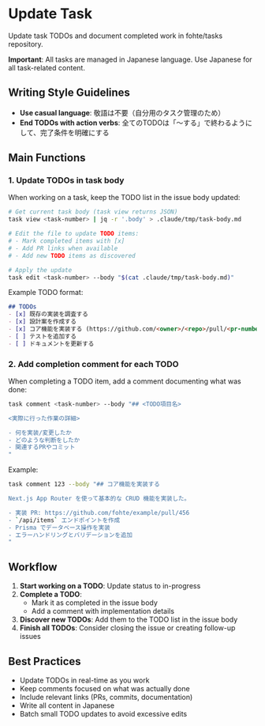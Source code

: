 # Update Task

Update task TODOs and document completed work in fohte/tasks repository.

**Important**: All tasks are managed in Japanese language. Use Japanese for all task-related content.

## Writing Style Guidelines

- **Use casual language**: 敬語は不要（自分用のタスク管理のため）
- **End TODOs with action verbs**: 全てのTODOは「〜する」で終わるようにして、完了条件を明確にする

## Main Functions

### 1. Update TODOs in task body

When working on a task, keep the TODO list in the issue body updated:

```bash
# Get current task body (task view returns JSON)
task view <task-number> | jq -r '.body' > .claude/tmp/task-body.md

# Edit the file to update TODO items:
# - Mark completed items with [x]
# - Add PR links when available
# - Add new TODO items as discovered

# Apply the update
task edit <task-number> --body "$(cat .claude/tmp/task-body.md)"
```

Example TODO format:
```markdown
## TODOs
- [x] 既存の実装を調査する
- [x] 設計案を作成する
- [x] コア機能を実装する (https://github.com/<owner>/<repo>/pull/<pr-number>)
- [ ] テストを追加する
- [ ] ドキュメントを更新する
```

### 2. Add completion comment for each TODO

When completing a TODO item, add a comment documenting what was done:

```bash
task comment <task-number> --body "## <TODO項目名>

<実際に行った作業の詳細>

- 何を実装/変更したか
- どのような判断をしたか
- 関連するPRやコミット
"
```

Example:
```bash
task comment 123 --body "## コア機能を実装する

Next.js App Router を使って基本的な CRUD 機能を実装した。

- 実装 PR: https://github.com/fohte/example/pull/456
- `/api/items` エンドポイントを作成
- Prisma でデータベース操作を実装
- エラーハンドリングとバリデーションを追加
"
```

## Workflow

1. **Start working on a TODO**: Update status to in-progress
2. **Complete a TODO**:
   - Mark it as completed in the issue body
   - Add a comment with implementation details
3. **Discover new TODOs**: Add them to the TODO list in the issue body
4. **Finish all TODOs**: Consider closing the issue or creating follow-up issues

## Best Practices

- Update TODOs in real-time as you work
- Keep comments focused on what was actually done
- Include relevant links (PRs, commits, documentation)
- Write all content in Japanese
- Batch small TODO updates to avoid excessive edits
